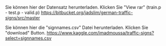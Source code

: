 Sie können hier der Datensatz herunterladen. Klicken Sie "View rar" (train.p - test.p - valid.p)
https://bitbucket.org/jadslim/german-traffic-signs/src/master


Sie können hier die "signnames.csv" Datei herunterladen. Klicken Sie "download" Button.
https://www.kaggle.com/imadmoussa/traffic-signs?select=signnames.csv
